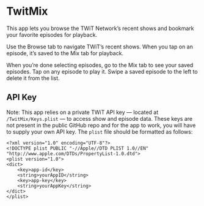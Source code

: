 # TwitMix

This app lets you browse the TWiT Network’s recent shows and bookmark your favorite episodes for playback.

Use the Browse tab to navigate TWiT’s recent shows. When you tap on an episode, it’s saved to the Mix tab for playback.

When you’re done selecting episodes, go to the Mix tab to see your saved episodes. Tap on any episode to play it. Swipe a saved episode to the left to delete it from the list.

## API Key

Note: This app relies on a private TWiT API key — located at `/TwitMix/Keys.plist` — to access show and episode data. These keys are not present in the public GitHub repo and for the app to work, you will have to supply your own API key. The `plist` file should be formatted as follows:

```
<?xml version="1.0" encoding="UTF-8"?>
<!DOCTYPE plist PUBLIC "-//Apple//DTD PLIST 1.0//EN" "http://www.apple.com/DTDs/PropertyList-1.0.dtd">
<plist version="1.0">
<dict>
	<key>app-id</key>
	<string>yourAppID</string>
	<key>app-key</key>
	<string>yourAppKey</string>
</dict>
</plist>
```
